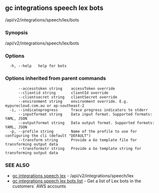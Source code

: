 ## gc integrations speech lex bots

/api/v2/integrations/speech/lex/bots

### Synopsis

/api/v2/integrations/speech/lex/bots

### Options

```
  -h, --help   help for bots
```

### Options inherited from parent commands

```
      --accesstoken string    accessToken override
      --clientid string       clientId override
      --clientsecret string   clientSecret override
      --environment string    environment override. E.g. mypurecloud.com.au or ap-southeast-2
  -i, --indicateprogress      Trace progress indicators to stderr
      --inputformat string    Data input format. Supported formats: YAML, JSON
      --outputformat string   Data output format. Supported formats: YAML, JSON
  -p, --profile string        Name of the profile to use for configuring the cli (default "DEFAULT")
      --transform string      Provide a Go template file for transforming output data
      --transformstr string   Provide a Go template string for transforming output data
```

### SEE ALSO

* [gc integrations speech lex](gc_integrations_speech_lex.html)	 - /api/v2/integrations/speech/lex
* [gc integrations speech lex bots list](gc_integrations_speech_lex_bots_list.html)	 - Get a list of Lex bots in the customers` AWS accounts


